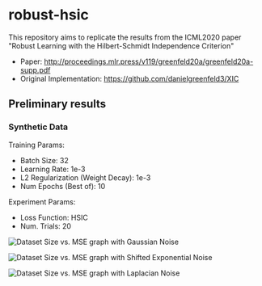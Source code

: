 # robust-hsic

This repository aims to replicate the results from the ICML2020 paper "Robust Learning with the Hilbert-Schmidt Independence Criterion"

- Paper: http://proceedings.mlr.press/v119/greenfeld20a/greenfeld20a-supp.pdf
- Original Implementation: https://github.com/danielgreenfeld3/XIC

## Preliminary results

### Synthetic Data

Training Params:

- Batch Size: 32
- Learning Rate: 1e-3
- L2 Regularization (Weight Decay): 1e-3
- Num Epochs (Best of): 10

Experiment Params:

- Loss Function: HSIC
- Num. Trials: 20

![Dataset Size vs. MSE graph with Gaussian Noise](https://github.com/santiag0m/robust-hsic/blob/main/results/gaussian_hsic_bs32_lr1e3_wd1e3.png)

![Dataset Size vs. MSE graph with Shifted Exponential Noise](https://github.com/santiag0m/robust-hsic/blob/main/results/shifted_exponential_hsic_bs32_lr1e3_wd1e3.png)

![Dataset Size vs. MSE graph with Laplacian Noise](https://github.com/santiag0m/robust-hsic/blob/main/results/laplacian_hsic_bs32_lr1e3_wd1e3.png)
